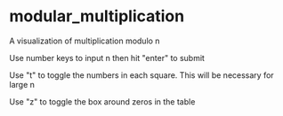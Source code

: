 # modular_multiplication
A visualization of multiplication modulo n

Use number keys to input n then hit "enter" to submit

Use "t" to toggle the numbers in each square. This will be necessary for large n

Use "z" to toggle the box around zeros in the table

